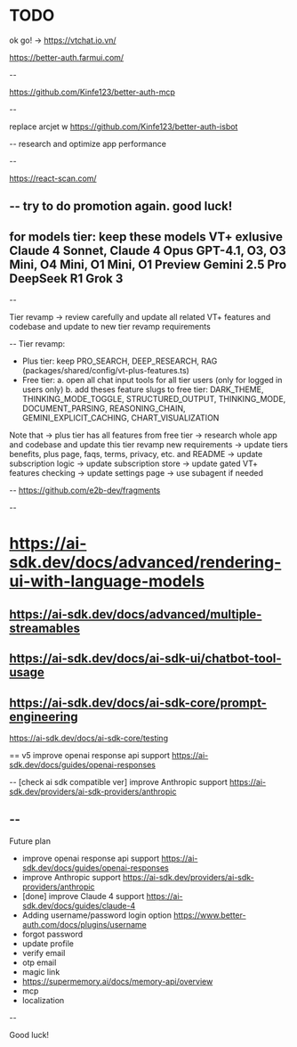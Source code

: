 # TODO

ok go! -> https://vtchat.io.vn/

https://better-auth.farmui.com/

--

https://github.com/Kinfe123/better-auth-mcp

--

replace arcjet w  https://github.com/Kinfe123/better-auth-isbot

--
research and optimize app performance

--

https://react-scan.com/

--
try to do promotion again. good luck!
--
for models tier: keep these models VT+ exlusive
Claude 4 Sonnet, Claude 4 Opus
GPT-4.1, O3, O3 Mini, O4 Mini, O1 Mini, O1 Preview
Gemini 2.5 Pro
DeepSeek R1
Grok 3
--
--

Tier revamp -> review carefully and update all related VT+ features and codebase and update to new tier revamp requirements

--
Tier revamp:
+ Plus tier: keep PRO_SEARCH, DEEP_RESEARCH, RAG (packages/shared/config/vt-plus-features.ts)
+ Free tier:
a. open all chat input tools for all tier users (only for logged in users only)
b. add theses feature slugs to free tier: DARK_THEME, THINKING_MODE_TOGGLE, STRUCTURED_OUTPUT, THINKING_MODE, DOCUMENT_PARSING, REASONING_CHAIN, GEMINI_EXPLICIT_CACHING, CHART_VISUALIZATION

Note that
-> plus tier has all features from free tier
-> research whole app and codebase and update this tier revamp new requirements
-> update tiers benefits, plus page, faqs, terms, privacy, etc. and README
-> update subscription logic
-> update subscription store
-> update gated VT+ features checking
-> update settings page
-> use subagent if needed

--
https://github.com/e2b-dev/fragments

--

https://ai-sdk.dev/docs/advanced/rendering-ui-with-language-models
==
https://ai-sdk.dev/docs/advanced/multiple-streamables
--
https://ai-sdk.dev/docs/ai-sdk-ui/chatbot-tool-usage
--
https://ai-sdk.dev/docs/ai-sdk-core/prompt-engineering
--
https://ai-sdk.dev/docs/ai-sdk-core/testing

==
v5 improve openai response api support
https://ai-sdk.dev/docs/guides/openai-responses

--
[check ai sdk compatible ver] improve Anthropic support
https://ai-sdk.dev/providers/ai-sdk-providers/anthropic

--
--

Future plan
+ improve openai response api support https://ai-sdk.dev/docs/guides/openai-responses
+ improve Anthropic support https://ai-sdk.dev/providers/ai-sdk-providers/anthropic
+ [done] improve Claude 4 support https://ai-sdk.dev/docs/guides/claude-4
+ Adding username/password login option https://www.better-auth.com/docs/plugins/username
+ forgot password
+ update profile
+ verify email
+ otp email
+ magic link
+ https://supermemory.ai/docs/memory-api/overview
+ mcp
+ localization

--

Good luck!

